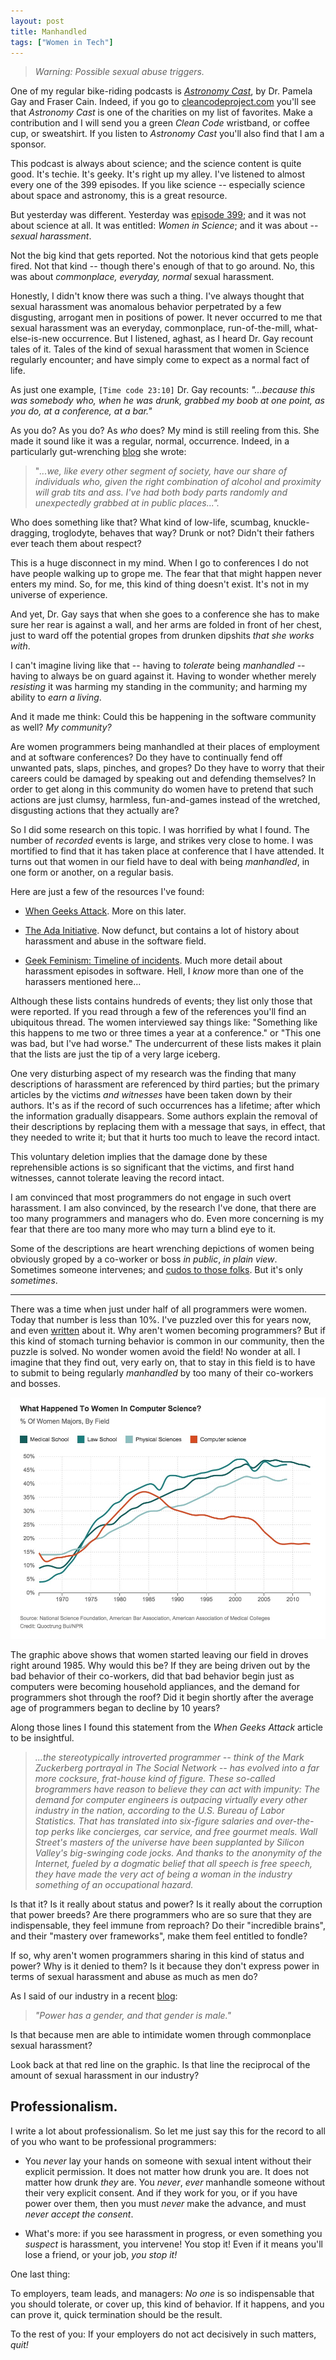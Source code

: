```yaml
---
layout: post
title: Manhandled
tags: ["Women in Tech"]
---
```

>_Warning: Possible sexual abuse triggers._

One of my regular bike-riding podcasts is [_Astronomy Cast_](http://www.astronomycast.com/), by Dr. Pamela Gay and Fraser Cain.  Indeed, if you go to [cleancodeproject.com](http://cleancodeproject.com) you'll see that _Astronomy Cast_ is one of the charities on my list of favorites.  Make a contribution and I will send you a green _Clean Code_ wristband, or coffee cup, or sweatshirt.  If you listen to _Astronomy Cast_ you'll also find that I am a sponsor.  

This podcast is always about science; and the science content is quite good.  It's techie.  It's geeky.  It's right up my alley.  I've listened to almost every one of the 399 episodes.  If you like science -- especially science about space and astronomy, this is a great resource.

But yesterday was different.  Yesterday was [episode 399](http://www.universetoday.com/126788/astronomy-cast-ep-399-women-in-science/); and it was not about science at all.  It was entitled: _Women in Science_; and it was about -- _sexual harassment_.  

Not the big kind that gets reported.  Not the notorious kind that gets people fired.  Not that kind -- though there's enough of that to go around.  No, this was about _commonplace, everyday, normal_ sexual harassment.  

Honestly, I didn't know there was such a thing.  I've always thought that sexual harassment was anomalous behavior perpetrated by a few disgusting, arrogant men in positions of power.  It never occurred to me that sexual harassment was an everyday, commonplace, run-of-the-mill, what-else-is-new occurrence.  But I listened, aghast, as I heard Dr. Gay recount tales of it.  Tales of the kind of sexual harassment that women in Science regularly encounter; and have simply come to expect as a normal fact of life.  

As just one example, `[Time code 23:10]` Dr. Gay recounts: _"...because this was somebody who, when he was drunk, grabbed my boob at one point, as you do, at a conference, at a bar."_

As you do?  As you do?  As _who_ does?  My mind is still reeling from this. She made it sound like it was a regular, normal, occurrence.  Indeed, in a particularly gut-wrenching [blog](https://www.starstryder.com/2014/05/31/my-mistake-of-silence/) she wrote: 

>"_...we, like every other segment of society, have our share of individuals who, given the right combination of alcohol and proximity will grab tits and ass. I've had both body parts randomly and unexpectedly grabbed at in public places..."._

Who does something like that?  What kind of low-life, scumbag, knuckle-dragging, troglodyte, behaves that way?  Drunk or not?  Didn't their fathers ever teach them about respect?

This is a huge disconnect in my mind.  When I go to conferences I do not have people walking up to grope me.  The fear that that might happen never enters my mind.  So, for me, this kind of thing doesn't exist.  It's not in my universe of experience.  

And yet, Dr. Gay says that when she goes to a conference she has to make sure her rear is against a wall, and her arms are folded in front of her chest, just to ward off the potential gropes from drunken dipshits _that she works with_. 

I can't imagine living like that -- having to _tolerate_ being _manhandled_ -- having to always be on guard against it.  Having to wonder whether merely _resisting_ it was harming my standing in the community; and harming my ability to _earn a living_.

And it made me think: Could this be happening in the software community as well?  _My community?_

Are women programmers being manhandled at their places of employment and at software conferences? Do they have to continually fend off unwanted pats, slaps, pinches, and gropes?  Do they have to worry that their careers could be damaged by speaking out and defending themselves? In order to get along in this community do women have to pretend that such actions are just clumsy,  harmless, fun-and-games instead of the wretched, disgusting actions that they actually are?

So I did some research on this topic.  I was horrified by what I found.  The number of _recorded_ events is large, and strikes very close to home.  I was mortified to find that it has taken place at conference that I have attended.  It turns out that women in our field have to deal with being _manhandled_, in one form or another, on a regular basis.

Here are just a few of the resources I've found:  

 * [When Geeks Attack](http://www.marieclaire.com/career-advice/tips/a7664/geeks-attack/). More on this later.

 * [The Ada Initiative](http://adainitiative.org/2013/08/23/conference-anti-harassment-campaigns-do-work-three-existence-proofs-from-sff-atheismskepticism-and-open-source/). Now defunct, but contains a lot of history about harassment and abuse in the software field. 

 * [Geek Feminism: Timeline of incidents](http://geekfeminism.wikia.com/wiki/Timeline_of_incidents).  Much more detail about harassment episodes in software.  Hell, I _know_ more than one of the harassers mentioned here...

Although these lists contains hundreds of events; they list only those that were reported.  If you read through a few of the references you'll find an ubiquitous thread.  The women interviewed say things like: "Something like this happens to me two or three times a year at a conference." or "This one was bad, but I've had worse."  The undercurrent of these lists makes it plain that the lists are just the tip of a very large iceberg. 

One very disturbing aspect of my research was the finding that many descriptions of harassment are referenced by third parties; but the primary articles by the victims _and witnesses_ have been taken down by their authors.  It's as if the record of such occurrences has a lifetime; after which the information gradually disappears.  Some authors explain the removal of their descriptions by replacing them with a message that says, in effect, that they needed to write it; but that it hurts too much to leave the record intact.

This voluntary deletion implies that the damage done by these reprehensible actions is so significant that the victims, and first hand witnesses, cannot tolerate leaving the record intact.  

I am convinced that most programmers do not engage in such overt harassment. I am also convinced, by the research I've done, that there are too many programmers and managers who do. Even more concerning is my fear that there are too many more who may turn a blind eye to it.

Some of the descriptions are heart wrenching depictions of women being obviously groped by a co-worker or boss _in public_, _in plain view_.  Sometimes someone intervenes; and [cudos to those folks](http://theotherzach.com/writes/2013/10/9/events). But it's only _sometimes_.  

---

There was a time when just under half of all programmers were women.  Today that number is less than 10%.   I've puzzled over this for years now, and even [written](http://blog.cleancoder.com/uncle-bob/2014/10/26/LaughterInTheMaleDominatedRoom.html) about it. Why aren't women becoming programmers?  But if this kind of stomach turning behavior is common in our community, then the puzzle is solved. No wonder women avoid the field!  No wonder at all.  I imagine that they find out, very early on, that to stay in this field is to have to submit to being regularly _manhandled_ by too many of their co-workers and bosses.

<img src='/uncle-bob/images/womenMajors.jpg'>

The graphic above shows that women started leaving our field in droves right around 1985.  Why would this be?  If they are being driven out by the bad behavior of their co-workers, did that bad behavior begin just as computers were becoming household appliances, and the demand for programmers shot through the roof?  Did it begin shortly after the average age of programmers began to decline by 10 years?

Along those lines I found this statement from the _When Geeks Attack_ article to be insightful.

>_...the stereotypically introverted programmer -- think of the Mark Zuckerberg portrayal in The Social Network -- has evolved into a far more cocksure, frat-house kind of figure. These so-called brogrammers have reason to believe they can act with impunity: The demand for computer engineers is outpacing virtually every other industry in the nation, according to the U.S. Bureau of Labor Statistics. That has translated into six-figure salaries and over-the-top perks like concierges, car service, and free gourmet meals. Wall Street's masters of the universe have been supplanted by Silicon Valley's big-swinging code jocks. And thanks to the anonymity of the Internet, fueled by a dogmatic belief that all speech is free speech, they have made the very act of being a woman in the industry something of an occupational hazard._

Is that it?  Is it really about status and power?  Is it really about the corruption that power breeds?  Are there programmers who are so sure that they are indispensable, they feel immune from reproach?  Do their "incredible brains", and their "mastery over frameworks", make them feel entitled to fondle?

If so, why aren't women programmers sharing in this kind of status and power?  Why is it denied to them?  Is it because they don't express power in terms of sexual harassment and abuse as much as men do?

As I said of our industry in a recent [blog](http://blog.cleancoder.com/uncle-bob/2015/02/19/ComputerHarem.html): 

>_"Power has a gender, and that gender is male."_

Is that because men are able to intimidate women through commonplace sexual harassment?

Look back at that red line on the graphic.  Is that line the reciprocal of the amount of sexual harassment in our industry?

## Professionalism.

I write a lot about professionalism.  So let me just say this for the record to all of you who want to be professional programmers:  

 * You _never_ lay your hands on someone with sexual intent without their explicit permission.  It does not matter how drunk you are.  It does not matter how drunk _they_ are.  You _never_, _ever_ manhandle someone without their very explicit consent.  And if they work for you, or if you have power over them, then you must _never_ make the advance, and must _never accept the consent_.

 * What's more: if you see harassment in progress, or even something you _suspect_ is harassment, you intervene!  You stop it!  Even if it means you'll lose a friend, or your job, _you stop it!_ 

One last thing:

To employers, team leads, and managers:  _No one_ is so indispensable that you should tolerate, or cover up, this kind of behavior.  If it happens, and you can prove it, quick termination should be the result.

To the rest of you: If your employers do not act decisively in such matters, _quit!_  






